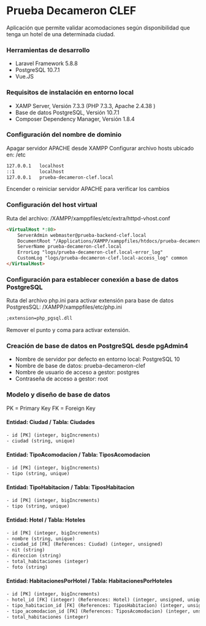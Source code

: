 # Prueba Decameron CLEF
Aplicación que permite validar acomodaciones según disponibilidad que tenga un hotel de una determinada ciudad.

### Herramientas de desarrollo
- Laravel Framework 5.8.8
- PostgreSQL 10.7.1
- Vue.JS 

### Requisitos de instalación en entorno local

- XAMP Server, Versión 7.3.3 (PHP 7.3.3, Apache 2.4.38 )
- Base de datos PostgreSQL, Versión 10.7.1
- Composer Dependency Manager, Versión 1.8.4

### Configuración del nombre de dominio 
Apagar servidor APACHE desde XAMPP
Configurar archivo hosts ubicado en: /etc
```html
127.0.0.1	localhost
::1         localhost
127.0.0.1   prueba-decameron-clef.local
```
Encender o reiniciar servidor APACHE para verificar los cambios

### Configuración del host virtual 
Ruta del archivo: /XAMPP/xamppfiles/etc/extra/httpd-vhost.conf
```html
<VirtualHost *:80>
    ServerAdmin webmaster@prueba-backend-clef.local
    DocumentRoot "/Applications/XAMPP/xamppfiles/htdocs/prueba-decameron-clef/public"
    ServerName prueba-decameron-clef.local
    ErrorLog "logs/prueba-decameron-clef.local-error_log"
    CustomLog "logs/prueba-decameron-clef.local-access_log" common
</VirtualHost>
```

### Configuración para establecer conexión a base de datos PostgreSQL 
Ruta del archivo php.ini para activar extensión para base de datos PostgresSQL: /XAMPP/xamppfiles/etc/php.ini
```html
;extension=php_pgsql.dll
```
Remover el punto y coma para activar extensión.

### Creación de base de datos en PostgreSQL desde pgAdmin4
- Nombre de servidor por defecto en entorno local: PostgreSQL 10
- Nombre de base de datos: prueba-decameron-clef
- Nombre de usuario de acceso a gestor: postgres
- Contraseña de acceso a gestor: root

### Modelo y diseño de base de datos 

PK = Primary Key
FK = Foreign Key

#### Entidad: Ciudad / Tabla: Ciudades
```html
- id [PK] (integer, bigIncrements)
- ciudad (string, unique)
```

#### Entidad: TipoAcomodacion / Tabla: TiposAcomodacion
```html
- id [PK] (integer, bigIncrements)
- tipo (string, unique)
```

#### Entidad: TipoHabitacion / Tabla: TiposHabitacion
```html
- id [PK] (integer, bigIncrements)
- tipo (string, unique)
```

#### Entidad: Hotel / Tabla: Hoteles
```html
- id [PK] (integer, bigIncrements)
- nombre (string, unique)
- ciudad_id [FK] (References: Ciudad) (integer, unsigned)
- nit (string)
- direccion (string)
- total_habitaciones (integer)
- foto (string)
```

#### Entidad: HabitacionesPorHotel / Tabla: HabitacionesPorHoteles
```html
- id [PK] (integer, bigIncrements)
- hotel_id [FK] (integer) (References: Hotel) (integer, unsigned, unique) (Actions: OnDelete(Cascade))
- tipo_habitacion_id [FK] (References: TiposHabitacion) (integer, unsigned, unique)
- tipo_acomodacion_id [FK] (References: TiposAcomodacion) (integer, unsigned, unique)
- total_habitaciones (integer)
```


